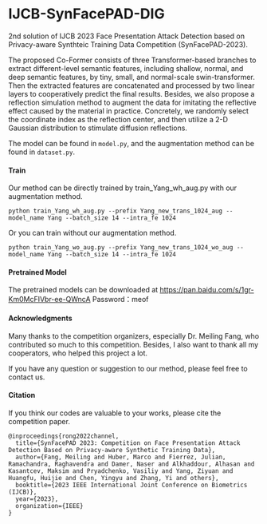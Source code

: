 # IJCB-SynFacePAD-DIG

2nd solution of IJCB 2023 Face Presentation Attack Detection based on Privacy-aware Synthteic Training Data Competition (SynFacePAD-2023).

The proposed Co-Former consists of three Transformer-based branches to extract different-level semantic features, including shallow, normal, and deep semantic features, by tiny, small, and normal-scale swin-transformer. Then the extracted features are concatenated and processed by two linear layers to cooperatively predict the final results. Besides, we also propose a reflection simulation method to augment the data for imitating the reflective effect caused by the material in practice. Concretely, we randomly select the coordinate index as the reflection center, and then utilize a 2-D Gaussian distribution to stimulate diffusion reflections.

The model can be found in ```model.py```, and the augmentation method can be found in ```dataset.py```.

#### Train

Our method can be directly trained by train_Yang_wh_aug.py  with our augmentation method.

```
python train_Yang_wh_aug.py --prefix Yang_new_trans_1024_aug --model_name Yang --batch_size 14 --intra_fe 1024
```

Or you can train without our augmentation method.

```
python train_Yang_wo_aug.py --prefix Yang_new_trans_1024_wo_aug --model_name Yang --batch_size 14 --intra_fe 1024
```

#### Pretrained Model

The pretrained models can be downloaded at https://pan.baidu.com/s/1gr-Km0McFIVbr-ee-QWncA Password：meof

#### Acknowledgments

Many thanks to the competition organizers, especially Dr. Meiling Fang, who contributed so much to this competition. Besides, I also want to thank all my cooperators, who helped this project a lot.

If you have any question or suggestion to our method, please feel free to contact us.

#### Citation

If you think our codes are valuable to your works, please cite the competition paper.

```
@inproceedings{rong2022channel,
  title={SynFacePAD 2023: Competition on Face Presentation Attack Detection Based on Privacy-aware Synthetic Training Data},
  author={Fang, Meiling and Huber, Marco and Fierrez, Julian, Ramachandra, Raghavendra and Damer, Naser and Alkhaddour, Alhasan and Kasantcev, Maksim and Pryadchenko, Vasiliy and Yang, Ziyuan and Huangfu, Huijie and Chen, Yingyu and Zhang, Yi and others},
  booktitle={2023 IEEE International Joint Conference on Biometrics (IJCB)},
  year={2023},
  organization={IEEE}
}
```

